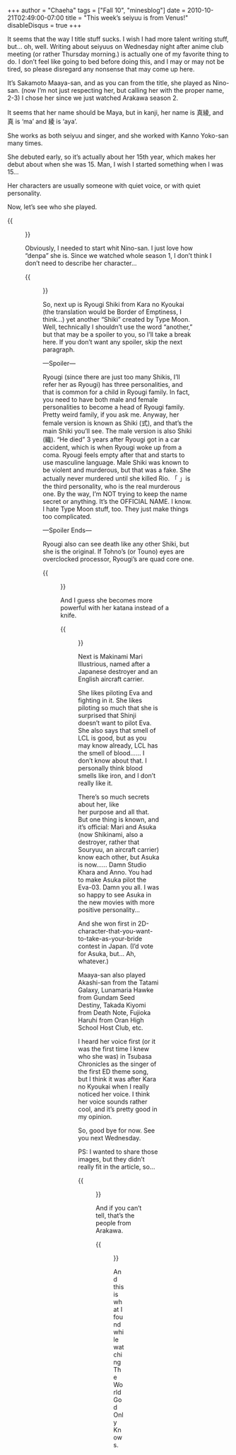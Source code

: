 +++
author = "Chaeha"
tags = ["Fall 10", "minesblog"]
date = 2010-10-21T02:49:00-07:00
title = "This week’s seiyuu is from Venus!"
disableDisqus = true
+++

It seems that the way I title stuff sucks. I wish I had more talent writing stuff, but… oh, well. Writing about seiyuus on Wednesday night after anime club meeting (or rather Thursday morning.) is actually one of my favorite thing to do. I don’t feel like going to bed before doing this, and I may or may not be tired, so please disregard any nonsense that may come up here.

It’s Sakamoto Maaya-san, and as you can from the title, she played as Nino-san. (now I’m not just respecting her, but calling her with the proper name, 2-3) I chose her since we just watched Arakawa season 2.

It seems that her name should be Maya, but in kanji, her name is 真綾, and 真 is ‘ma’ and 綾 is ‘aya’.

She works as both seiyuu and singer, and she worked with Kanno Yoko-san many times.

She debuted early, so it’s actually about her 15th year, which makes her debut about when she was 15. Man, I wish I started something when I was 15…

Her characters are usually someone with quiet voice, or with quiet personality.

Now, let’s see who she played.

{{<figure src="http://minesblog.com/anime/files/2010/10/nino-230x300.jpg" link="http://minesblog.com/anime/files/2010/10/nino.jpg" caption="Somehow, putting hands in jacket pocket reminds me of Ryougi, another character voiced by Maaya-san." width="230" height="300">}}

Obviously, I needed to start whit Nino-san. I just love how “denpa” she is. Since we watched whole season 1, I don’t think I don’t need to describe her character…

{{<figure src="http://minesblog.com/anime/files/2010/10/shiki-280x300.jpg" link="http://minesblog.com/anime/files/2010/10/shiki.jpg" width="280" height="300">}}

So, next up is Ryougi Shiki from Kara no Kyoukai (the translation would be Border of Emptiness, I think…) yet another “Shiki” created by Type Moon. Well, technically I shouldn’t use the word “another,” but that may be a spoiler to you, so I’ll take a break here. If you don’t want any spoiler, skip the next paragraph.

—Spoiler—

Ryougi (since there are just too many Shikis, I’ll refer her as Ryougi) has three personalities, and that is common for a child in Ryougi family. In fact, you need to have both male and female personalities to become a head of Ryougi family. Pretty weird family, if you ask me. Anyway, her female version is known as Shiki (式), and that’s the main Shiki you’ll see. The male version is also Shiki (織). “He died” 3 years after Ryougi got in a car accident, which is when Ryougi woke up from a coma. Ryougi feels empty after that and starts to use masculine language. Male Shiki was known to be violent and murderous, but that was a fake. She actually never murdered until she killed Rio. 「 」is the third personality, who is the real murderous one. By the way, I’m NOT trying to keep the name secret or anything. It’s the OFFICIAL NAME. I know. I hate Type Moon stuff, too. They just make things too complicated.

—Spoiler Ends—

Ryougi also can see death like any other Shiki, but she is the original. If Tohno’s (or Touno) eyes are overclocked processor, Ryougi’s are quad core one.

{{<figure src="http://minesblog.com/anime/files/2010/10/c0038577_49d2cf3babea5.jpg" link="http://minesblog.com/anime/files/2010/10/c0038577_49d2cf3babea5.jpg" width="300" height="211">}}

And I guess she becomes more powerful with her katana instead of a knife.

{{<figure src="http://minesblog.com/anime/files/2010/10/b0051210_4b3e4673eae2a-300x170.jpg" link="http://minesblog.com/anime/files/2010/10/b0051210_4b3e4673eae2a.jpg" width="300" height="170">}}

Next is Makinami Mari Illustrious, named after a Japanese destroyer and an English aircraft carrier.

She likes piloting Eva and fighting in it. She likes piloting so much that she is surprised that Shinji doesn’t want to pilot Eva. She also says that smell of LCL is good, but as you may know already, LCL has the smell of blood…… I don’t know about that. I personally think blood smells like iron, and I don’t really like it.

There’s so much secrets about her, like her purpose and all that. But one thing is known, and it’s official: Mari and Asuka (now Shikinami, also a destroyer, rather that Souryuu, an aircraft carrier) know each other, but Asuka is now…… Damn Studio Khara and Anno. You had to make Asuka pilot the Eva-03. Damn you all. I was so happy to see Asuka in the new movies with more positive personality…

And she won first in 2D-character-that-you-want-to-take-as-your-bride contest in Japan. (I’d vote for Asuka, but… Ah, whatever.)

Maaya-san also played Akashi-san from the Tatami Galaxy, Lunamaria Hawke from Gundam Seed Destiny, Takada Kiyomi from Death Note, Fujioka Haruhi from Oran High School Host Club, etc.

I heard her voice first (or it was the first time I knew who she was) in Tsubasa Chronicles as the singer of the first ED theme song, but I think it was after Kara no Kyoukai when I really noticed her voice. I think her voice sounds rather cool, and it’s pretty good in my opinion.

So, good bye for now. See you next Wednesday.

PS: I wanted to share those images, but they didn’t really fit in the article, so…

{{<figure src="http://minesblog.com/anime/files/2010/10/halloween-300x168.jpg" link="http://minesblog.com/anime/files/2010/10/halloween.jpg" caption="Rather fitting in this time of the year, no? (And there&#39;s nothing wrong with this image. If you think you see an error, it&#39;s your brain tricking you...)" width="300" height="168">}}

And if you can’t tell, that’s the people from Arakawa.

{{<figure src="http://minesblog.com/anime/files/2010/10/11-300x156.png" link="http://minesblog.com/anime/files/2010/10/11.png" caption="If you can laugh after seeing this, I think you&#39;ve played enough Konami games. Wait, never mind. You can never play enough Konami games." width="300" height="156">}}

And this is what I found while watching The World God Only Knows.
